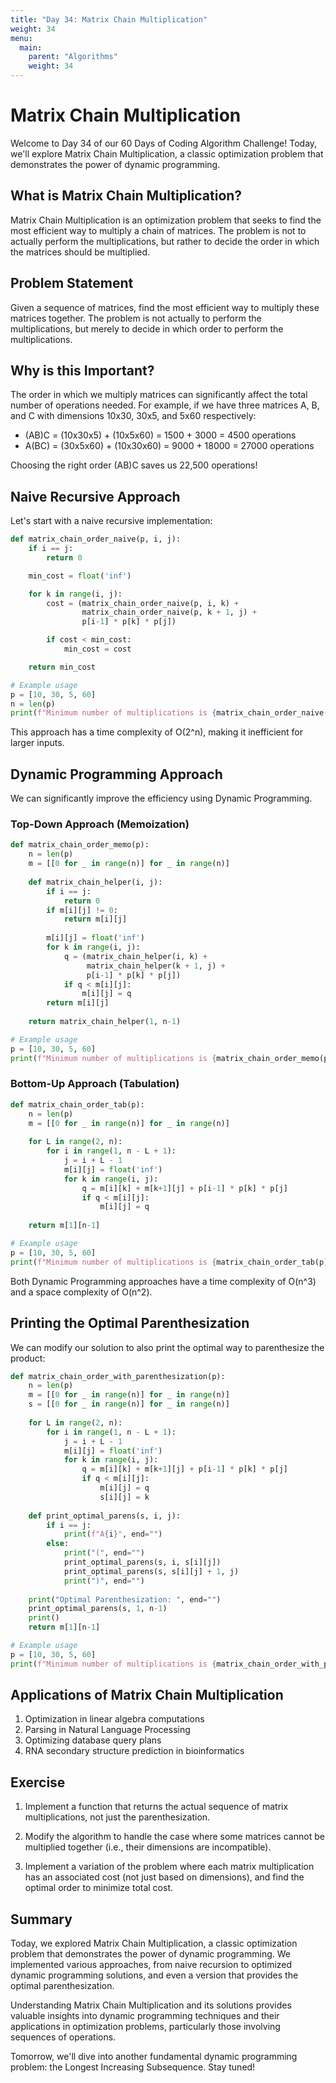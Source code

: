 ```yaml
---
title: "Day 34: Matrix Chain Multiplication"
weight: 34
menu:
  main:
    parent: "Algorithms"
    weight: 34
---
```


# Matrix Chain Multiplication

Welcome to Day 34 of our 60 Days of Coding Algorithm Challenge! Today, we'll explore Matrix Chain Multiplication, a classic optimization problem that demonstrates the power of dynamic programming.

## What is Matrix Chain Multiplication?

Matrix Chain Multiplication is an optimization problem that seeks to find the most efficient way to multiply a chain of matrices. The problem is not to actually perform the multiplications, but rather to decide the order in which the matrices should be multiplied.

## Problem Statement

Given a sequence of matrices, find the most efficient way to multiply these matrices together. The problem is not actually to perform the multiplications, but merely to decide in which order to perform the multiplications.

## Why is this Important?

The order in which we multiply matrices can significantly affect the total number of operations needed. For example, if we have three matrices A, B, and C with dimensions 10x30, 30x5, and 5x60 respectively:

- (AB)C = (10x30x5) + (10x5x60) = 1500 + 3000 = 4500 operations
- A(BC) = (30x5x60) + (10x30x60) = 9000 + 18000 = 27000 operations

Choosing the right order (AB)C saves us 22,500 operations!

## Naive Recursive Approach

Let's start with a naive recursive implementation:

```python
def matrix_chain_order_naive(p, i, j):
    if i == j:
        return 0

    min_cost = float('inf')

    for k in range(i, j):
        cost = (matrix_chain_order_naive(p, i, k) +
                matrix_chain_order_naive(p, k + 1, j) +
                p[i-1] * p[k] * p[j])

        if cost < min_cost:
            min_cost = cost

    return min_cost

# Example usage
p = [10, 30, 5, 60]
n = len(p)
print(f"Minimum number of multiplications is {matrix_chain_order_naive(p, 1, n-1)}")
```

This approach has a time complexity of O(2^n), making it inefficient for larger inputs.

## Dynamic Programming Approach

We can significantly improve the efficiency using Dynamic Programming.

### Top-Down Approach (Memoization)

```python
def matrix_chain_order_memo(p):
    n = len(p)
    m = [[0 for _ in range(n)] for _ in range(n)]
    
    def matrix_chain_helper(i, j):
        if i == j:
            return 0
        if m[i][j] != 0:
            return m[i][j]
        
        m[i][j] = float('inf')
        for k in range(i, j):
            q = (matrix_chain_helper(i, k) +
                 matrix_chain_helper(k + 1, j) +
                 p[i-1] * p[k] * p[j])
            if q < m[i][j]:
                m[i][j] = q
        return m[i][j]
    
    return matrix_chain_helper(1, n-1)

# Example usage
p = [10, 30, 5, 60]
print(f"Minimum number of multiplications is {matrix_chain_order_memo(p)}")
```

### Bottom-Up Approach (Tabulation)

```python
def matrix_chain_order_tab(p):
    n = len(p)
    m = [[0 for _ in range(n)] for _ in range(n)]
    
    for L in range(2, n):
        for i in range(1, n - L + 1):
            j = i + L - 1
            m[i][j] = float('inf')
            for k in range(i, j):
                q = m[i][k] + m[k+1][j] + p[i-1] * p[k] * p[j]
                if q < m[i][j]:
                    m[i][j] = q
    
    return m[1][n-1]

# Example usage
p = [10, 30, 5, 60]
print(f"Minimum number of multiplications is {matrix_chain_order_tab(p)}")
```

Both Dynamic Programming approaches have a time complexity of O(n^3) and a space complexity of O(n^2).

## Printing the Optimal Parenthesization

We can modify our solution to also print the optimal way to parenthesize the product:

```python
def matrix_chain_order_with_parenthesization(p):
    n = len(p)
    m = [[0 for _ in range(n)] for _ in range(n)]
    s = [[0 for _ in range(n)] for _ in range(n)]
    
    for L in range(2, n):
        for i in range(1, n - L + 1):
            j = i + L - 1
            m[i][j] = float('inf')
            for k in range(i, j):
                q = m[i][k] + m[k+1][j] + p[i-1] * p[k] * p[j]
                if q < m[i][j]:
                    m[i][j] = q
                    s[i][j] = k
    
    def print_optimal_parens(s, i, j):
        if i == j:
            print(f"A{i}", end="")
        else:
            print("(", end="")
            print_optimal_parens(s, i, s[i][j])
            print_optimal_parens(s, s[i][j] + 1, j)
            print(")", end="")
    
    print("Optimal Parenthesization: ", end="")
    print_optimal_parens(s, 1, n-1)
    print()
    return m[1][n-1]

# Example usage
p = [10, 30, 5, 60]
print(f"Minimum number of multiplications is {matrix_chain_order_with_parenthesization(p)}")
```

## Applications of Matrix Chain Multiplication

1. Optimization in linear algebra computations
2. Parsing in Natural Language Processing
3. Optimizing database query plans
4. RNA secondary structure prediction in bioinformatics

## Exercise

1. Implement a function that returns the actual sequence of matrix multiplications, not just the parenthesization.

2. Modify the algorithm to handle the case where some matrices cannot be multiplied together (i.e., their dimensions are incompatible).

3. Implement a variation of the problem where each matrix multiplication has an associated cost (not just based on dimensions), and find the optimal order to minimize total cost.

## Summary

Today, we explored Matrix Chain Multiplication, a classic optimization problem that demonstrates the power of dynamic programming. We implemented various approaches, from naive recursion to optimized dynamic programming solutions, and even a version that provides the optimal parenthesization.

Understanding Matrix Chain Multiplication and its solutions provides valuable insights into dynamic programming techniques and their applications in optimization problems, particularly those involving sequences of operations.

Tomorrow, we'll dive into another fundamental dynamic programming problem: the Longest Increasing Subsequence. Stay tuned!
